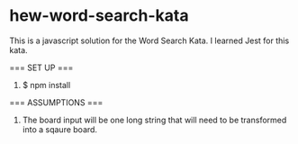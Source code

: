 # hew-word-search-kata

This is a javascript solution for the Word Search Kata.
I learned Jest for this kata.

=== SET UP ===
1. $ npm install

=== ASSUMPTIONS ===
1. The board input will be one long string that will need to be transformed into a sqaure board.

